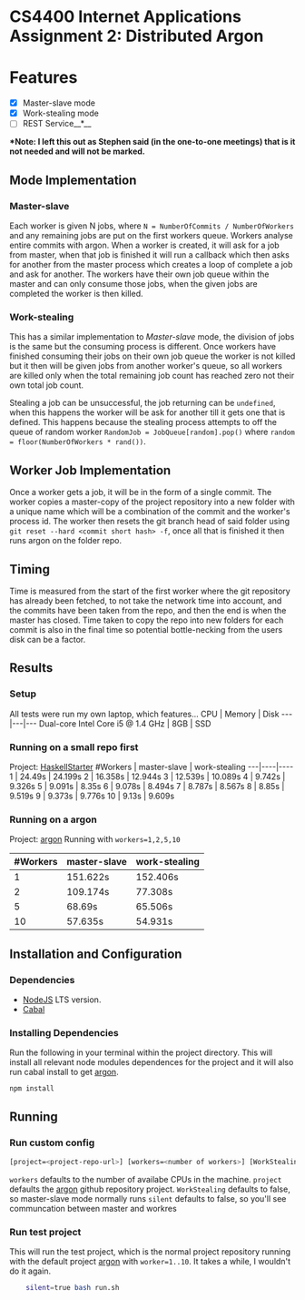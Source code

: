 # CS4400 Internet Applications Assignment 2: Distributed Argon

# Features
- [x] Master-slave mode
- [x] Work-stealing mode
- [ ] REST Service__*__

__\*Note: I left this out as Stephen said (in the one-to-one meetings) that is it not needed and will not be marked.__

## Mode Implementation
### Master-slave
Each worker is given N jobs,  where `N = NumberOfCommits / NumberOfWorkers` and any remaining jobs are put on the first workers queue. Workers analyse entire commits with argon. When a worker is created, it will ask for a job from master, when that job is finished it will run a callback which then asks for another from the master process which creates a loop of complete a job and ask for another. The workers have their own job queue within the master and can only consume those jobs, when the given jobs are completed the worker is then killed.

### Work-stealing
This has a similar implementation to _Master-slave_ mode, the division of jobs is the same but the consuming process is different. Once workers have finished consuming their jobs on their own job queue the worker is not killed but it then will be given jobs from another worker's queue, so all workers are killed only when the total remaining job count has reached zero not their own total job count. 

Stealing a job can be unsuccessful, the job returning can be `undefined`, when this happens the worker will be ask for another till it gets one that is defined. This happens because the stealing process attempts to off the queue of random worker `RandomJob = JobQueue[random].pop()` where `random = floor(NumberOfWorkers * rand())`.

## Worker Job Implementation
Once a worker gets a job, it will be in the form of a single commit. The worker copies a master-copy of the project repository into a new folder with a unique name which will be a combination of the commit and the worker's process id. The worker then resets the git branch head of said folder using `git reset --hard <commit short hash> -f`, once all that is finished it then runs argon on the folder repo.

## Timing 
Time is measured from the start of the first worker where the git repository has already been fetched, to not take the network time into account, and the commits have been taken from the repo, and then the end is when the master has closed. Time taken to copy the repo into new folders for each commit is also in the final time so potential bottle-necking from the users disk can be a factor. 

## Results
### Setup
All tests were run my own laptop, which features...
CPU | Memory | Disk
---|---|---
Dual-core Intel Core i5 @ 1.4 GHz | 8GB | SSD

### Running on a small repo first
Project: [HaskellStarter](https://github.com/joshcough/HaskellStarter)
#Workers | master-slave | work-stealing
---|----|----
1 | 24.49s | 24.199s
2 | 16.358s | 12.944s
3 | 12.539s | 10.089s
4 | 9.742s | 9.326s
5 | 9.091s | 8.35s
6 | 9.078s | 8.494s
7 | 8.787s | 8.567s
8 | 8.85s | 9.519s
9 | 9.373s | 9.776s
10 | 9.13s | 9.609s

### Running on a argon
Project: [argon](https://github.com/rubik/argon)
Running with `workers=1,2,5,10`

#Workers | master-slave | work-stealing
---|----|----
1 | 151.622s | 152.406s
2 | 109.174s | 77.308s
5 | 68.69s | 65.506s
10 | 57.635s | 54.931s

## Installation and Configuration
### Dependencies
* [NodeJS](https://nodejs.org/en/download/) LTS version.
* [Cabal](https://www.haskell.org/cabal/download.html) 

### Installing Dependencies
Run the following in your terminal within the project directory. This will install all relevant node modules dependences for the project and it will also run cabal install to get [argon](https://github.com/rubik/argon).
```bash
npm install
```

## Running
### Run custom config
```bash
[project=<project-repo-url>] [workers=<number of workers>] [WorkStealing=<true|false>] [silent=<true|false>] npm start
````
`workers` defaults to the number of availabe CPUs in the machine.
`project` defaults the [argon](https://github.com/rubik/argon) github repository project.
`WorkStealing` defaults to false, so master-slave mode normally runs
`silent` defaults to false, so you'll see communcation between master and workres

### Run test project
This will run the test project, which is the normal project repository running with the default project [argon](https://github.com/rubik/argon) with `worker=1..10`. It takes a while, I wouldn't do it again.
```bash
    silent=true bash run.sh
````

